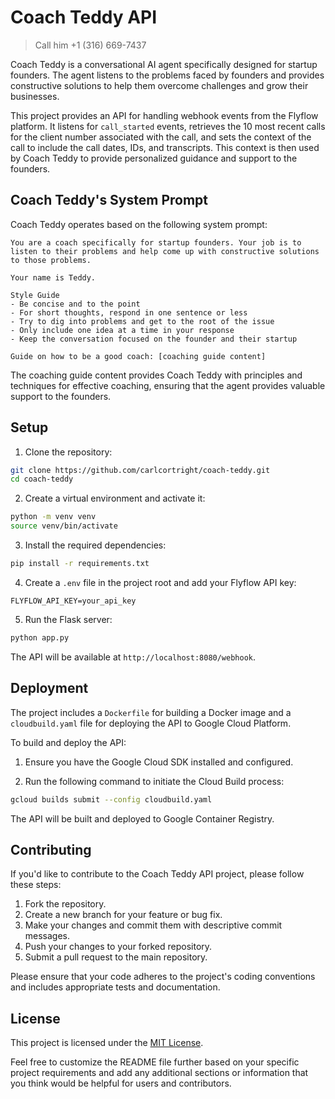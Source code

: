 # Coach Teddy API

> Call him +1 (316) 669-7437

Coach Teddy is a conversational AI agent specifically designed for startup founders. The agent listens to the problems faced by founders and provides constructive solutions to help them overcome challenges and grow their businesses.

This project provides an API for handling webhook events from the Flyflow platform. It listens for `call_started` events, retrieves the 10 most recent calls for the client number associated with the call, and sets the context of the call to include the call dates, IDs, and transcripts. This context is then used by Coach Teddy to provide personalized guidance and support to the founders.

## Coach Teddy's System Prompt

Coach Teddy operates based on the following system prompt:

```
You are a coach specifically for startup founders. Your job is to listen to their problems and help come up with constructive solutions to those problems. 

Your name is Teddy.

Style Guide 
- Be concise and to the point
- For short thoughts, respond in one sentence or less
- Try to dig into problems and get to the root of the issue
- Only include one idea at a time in your response
- Keep the conversation focused on the founder and their startup  

Guide on how to be a good coach: [coaching guide content]
```

The coaching guide content provides Coach Teddy with principles and techniques for effective coaching, ensuring that the agent provides valuable support to the founders.

## Setup

1. Clone the repository:

```bash
git clone https://github.com/carlcortright/coach-teddy.git
cd coach-teddy
```

2. Create a virtual environment and activate it:

```bash
python -m venv venv
source venv/bin/activate
```

3. Install the required dependencies:

```bash
pip install -r requirements.txt
```

4. Create a `.env` file in the project root and add your Flyflow API key:

```
FLYFLOW_API_KEY=your_api_key
```

5. Run the Flask server:

```bash
python app.py
```

The API will be available at `http://localhost:8080/webhook`.

## Deployment

The project includes a `Dockerfile` for building a Docker image and a `cloudbuild.yaml` file for deploying the API to Google Cloud Platform.

To build and deploy the API:

1. Ensure you have the Google Cloud SDK installed and configured.

2. Run the following command to initiate the Cloud Build process:

```bash
gcloud builds submit --config cloudbuild.yaml
```

The API will be built and deployed to Google Container Registry.

## Contributing

If you'd like to contribute to the Coach Teddy API project, please follow these steps:

1. Fork the repository.
2. Create a new branch for your feature or bug fix.
3. Make your changes and commit them with descriptive commit messages.
4. Push your changes to your forked repository.
5. Submit a pull request to the main repository.

Please ensure that your code adheres to the project's coding conventions and includes appropriate tests and documentation.

## License

This project is licensed under the [MIT License](LICENSE).

Feel free to customize the README file further based on your specific project requirements and add any additional sections or information that you think would be helpful for users and contributors.